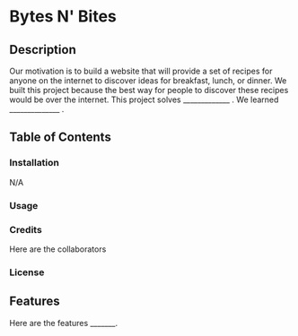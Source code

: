 # Bytes N' Bites
## Description
Our motivation is to build a website that will provide a set of recipes for anyone on the internet to discover ideas for breakfast, lunch, or dinner. We built this project because the best way for people to discover these recipes would be over the internet. This project solves _____________ . We learned ______________ .
## Table of Contents 
### Installation
N/A
### Usage

### Credits
Here are the collaborators 
### License

## Features
Here are the features _______.
